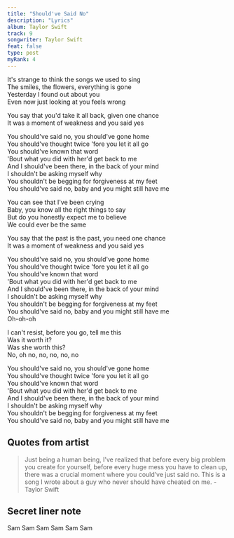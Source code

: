 ```yaml
---
title: "Should've Said No"
description: "Lyrics"
album: Taylor Swift
track: 9
songwriter: Taylor Swift
feat: false
type: post
myRank: 4
---
```


<p className="verse-one">
It's strange to think the songs we used to sing <br />
The smiles, the flowers, everything is gone <br />
Yesterday I found out about you <br />
Even now just looking at you feels wrong <br />
</p>
<p className="pre-chorus">
You say that you'd take it all back, given one chance <br />
It was a moment of weakness and you said yes <br />
</p>
<p className="chorus">
You should've said no, you should've gone home <br />
You should've thought twice 'fore you let it all go <br />
You should've known that word <br />
'Bout what you did with her'd get back to me <br />
And I should've been there, in the back of your mind <br />
I shouldn't be asking myself why <br />
You shouldn't be begging for forgiveness at my feet <br />
You should've said no, baby and you might still have me <br />
</p>
<p className="verse-two">
You can see that I've been crying <br />
Baby, you know all the right things to say <br />
But do you honestly expect me to believe <br />
We could ever be the same <br />
</p>
<p className="pre-chorus">
You say that the past is the past, you need one chance <br />
It was a moment of weakness and you said yes <br />
</p>
<p className="chorus">
You should've said no, you should've gone home <br />
You should've thought twice 'fore you let it all go <br />
You should've known that word <br />
'Bout what you did with her'd get back to me <br />
And I should've been there, in the back of your mind <br />
I shouldn't be asking myself why <br />
You shouldn't be begging for forgiveness at my feet <br />
You should've said no, baby and you might still have me <br />
Oh-oh-oh <br />
</p>
<p className="bridge">
I can't resist, before you go, tell me this <br />
Was it worth it? <br />
Was she worth this? <br />
No, oh no, no, no, no, no <br />
</p>
<p className="chorus">
You should've said no, you should've gone home <br />
You should've thought twice 'fore you let it all go <br />
You should've known that word <br />
'Bout what you did with her'd get back to me <br />
And I should've been there, in the back of your mind <br />
I shouldn't be asking myself why <br />
You shouldn't be begging for forgiveness at my feet <br />
You should've said no, baby and you might still have me <br />
</p>

## Quotes from artist

<blockquote>
Just being a human being, I’ve realized that before every big problem you create for yourself, before every huge mess you have to clean up, there was a crucial moment where you could’ve just said no. This is a song I wrote about a guy who never should have cheated on me. - Taylor Swift
</blockquote>

## Secret liner note

Sam Sam Sam Sam Sam Sam
